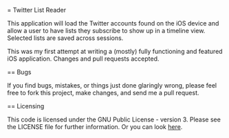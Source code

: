 = Twitter List Reader

This application will load the Twitter accounts found on the iOS device and allow a user to have lists they subscribe to show up in a timeline view. Selected lists are saved across sessions.

This was my first attempt at writing a (mostly) fully functioning and featured iOS application. Changes and pull requests accepted.

== Bugs

If you find bugs, mistakes, or things just done glaringly wrong, please feel free to fork this project, make changes, and send me a pull request.

== Licensing

This code is licensed under the GNU Public License - version 3.  Please see the LICENSE file for further information. Or you can look [here](http://www.gnu.org/licenses/gpl.txt).